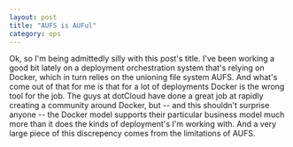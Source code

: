 ```yaml
---
layout: post
title: "AUFS is AUFul"
category: ops
---
```


Ok, so I'm being admittedly silly with this post's title. I've been working a good bit lately on a deployment orchestration system that's relying on Docker, which in turn relies on the unioning file system AUFS. And what's come out of that for me is that for a lot of deployments Docker is the wrong tool for the job. The guys at dotCloud have done a great job at rapidly creating a community around Docker, but -- and this shouldn't surprise anyone -- the Docker model supports their particular business model much more than it does the kinds of deployment's I'm working with. And a very large piece of this discrepency comes from the limitations of AUFS.

